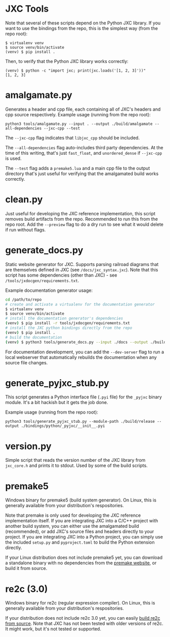 # JXC Tools

Note that several of these scripts depend on the Python JXC library. If you want to use the bindings from the repo, this is the simplest way (from the repo root):

```
$ virtualenv venv
$ source venv/bin/activate
(venv) $ pip install .
```

Then, to verify that the Python JXC library works correctly:
```
(venv) $ python -c "import jxc; print(jxc.loads('[1, 2, 3]'))"
[1, 2, 3]
```

# amalgamate.py

Generates a header and cpp file, each containing all of JXC's headers and cpp source respectively. Example usage (running from the repo root):

```
python3 tools/amalgamate.py --input . --output ./build/amalgamate --all-dependencies --jxc-cpp --test
```

The `--jxc-cpp` flag indicates that `libjxc_cpp` should be included.

The `--all-dependencies` flag auto-includes third party dependencies. At the time of this writing, that's just `fast_float`, and `unordered_dense` if `--jxc-cpp` is used.

The `--test` flag adds a `premake5.lua` and a main cpp file to the output directory that's just useful for verifying that the amalgamated build works correctly.

# clean.py

Just useful for developing the JXC reference implementation, this script removes build artifacts from the repo. Recommended to run this from the repo root. Add the `--preview` flag to do a dry run to see what it would delete if run without flags.

# generate_docs.py

Static website generator for JXC. Supports parsing railroad diagrams that are themselves defined in JXC (see `/docs/jxc_syntax.jxc`). Note that this script has some dependencies (other than JXC) - see `/tools/jxdocgen/requirements.txt`.

Example documentation generator usage:
```bash
cd /path/to/repo
# create and activate a virtualenv for the documentation generator
$ virtualenv venv
$ source venv/bin/activate
# install the documentation generator's dependencies
(venv) $ pip install -r tools/jxdocgen/requirements.txt
# install the JXC python bindings directly from the repo
(venv) $ pip install .
# build the documentation
(venv) $ python3 tools/generate_docs.py --input ./docs --output ./build/docs
```

For documentation development, you can add the `--dev-server` flag to run a local webserver that automatically rebuilds the documentation when any source file changes.

# generate_pyjxc_stub.py

This script generates a Python interface file (`.pyi` file) for the `_pyjxc` binary module. It's a bit hackish but it gets the job done.

Example usage (running from the repo root):

```
python3 tools/generate_pyjxc_stub.py --module-path ./build/release --output ./bindings/python/_pyjxc/__init__.pyi
```

# version.py

Simple script that reads the version number of the JXC library from `jxc_core.h` and prints it to stdout. Used by some of the build scripts.

# premake5

Windows binary for premake5 (build system generator). On Linux, this is generally available from your distribution's respositories.

Note that premake is only used for developing the JXC reference implementation itself. If you are integrating JXC into a C/C++ project with another build system, you can either use the amalgamated build (recommended), or add JXC's source files and headers directly to your project. If you are integrating JXC into a Python project, you can simply use the included `setup.py` and `pyproject.toml` to build the Python extension directly.

If your Linux distribution does not include premake5 yet, you can download a standalone binary with no dependencies from the [premake website](https://premake.github.io/download), or build it from source.

# re2c (3.0)

Windows binary for re2c (regular expression compiler). On Linux, this is generally available from your distribution's respositories.

If your distribution does not include re2c 3.0 yet, you can easily [build re2c from source](https://github.com/skvadrik/re2c/releases/tag/3.0). Note that JXC has not been tested with older versions of re2c. It might work, but it's not tested or supported.
